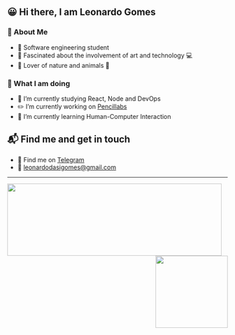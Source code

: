 ## :grinning: Hi there, I am Leonardo Gomes

### :tada: About Me

- :ledger: Software engineering student
- :art: Fascinated about the involvement of art and technology :computer:
- :deciduous_tree: Lover of nature and animals :dog:

### :eyes: What I am doing

- :rainbow: I’m currently studying React, Node and DevOps
- :pencil2: I’m currently working on [Pencillabs](https://www.pencillabs.com.br/)
- :robot: I’m currently learning Human-Computer Interaction

## :mailbox_with_mail: Find me and get in touch

- :iphone: Find me on [Telegram](https://t.me/LeoSilvaGomes)
- :email: leonardodasigomes@gmail.com

---

<div>
  <img align="left" width="490" height="165" src="https://github-readme-stats.vercel.app/api?username=LeoSilvaGomes&show_icons=true&hide_border=false&line_height=20&title_color=f6d258&icon_color=f6d258&show_owner=true"/>
  <img align="right" height="165" src="https://github-readme-stats.vercel.app/api/top-langs/?username=LeoSilvaGomes&layout=compact&title_color=f6d258&hide=python"/>
</div>

 
